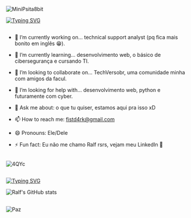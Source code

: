 
![MiniPsita8bit](https://github.com/FistDark/FistDark/assets/13612870/8c9a24ae-2189-4ae0-9618-f6378d20467b)

[![Typing SVG](https://readme-typing-svg.demolab.com?font=Fira+Code&duration=2000&pause=1000&color=47F7AF&center=true&random=false&width=435&lines=Hello+friend...+%F0%9F%91%8B;Eu+sou+o+Ralf+%F0%9F%A6%9C;Sejam+bem-vindos+ao+meu+perfil+%F0%9F%98%81)](https://git.io/typing-svg)

##

- 🔭 I’m currently working on... technical support analyst (pq fica mais bonito em inglês 😁).

- 🌱 I’m currently learning... desenvolvimento web, o básico de cibersegurança e cursando TI.

- 👯 I’m looking to collaborate on... TechVersobr, uma comunidade minha com amigos da facul.

- 🤔 I’m looking for help with... desenvolvimento web, python e futuramente com cyber.

- 💬 Ask me about: o que tu quiser, estamos aqui pra isso xD 

- 📫 How to reach me: fistd4rk@gmail.com

- 😄 Pronouns: Ele/Dele

- ⚡ Fun fact: Eu não me chamo Ralf rsrs, vejam meu LinkedIn 🤭

##
![4QYc](https://github.com/FistDark/FistDark/assets/13612870/5f3b3241-ed91-4671-9d3b-fb1261fb40ab)
##

[![Typing SVG](https://readme-typing-svg.demolab.com?font=Fira+Code&pause=2000&center=true&random=false&width=435&lines=Acompanhem+minha+jornada+;e+fiquem+%C3%A0+vontade+;para+fazer+parte+dela+%F0%9F%A4%97)](https://git.io/typing-svg)

![Ralf's GitHub stats](https://github-readme-stats.vercel.app/api?username=FistDark&show_icons=true&theme=dark)

##
![Paz](https://github.com/FistDark/FistDark/assets/13612870/91ac2885-d044-4127-bcbe-a1ca5611404b)
